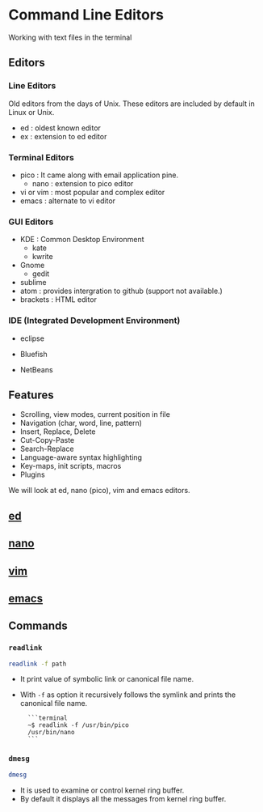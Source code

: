 # Command Line Editors

Working with text files in the terminal

## Editors

### Line Editors

Old editors from the days of Unix. These editors are included by default in Linux or Unix.
* ed : oldest known editor
* ex : extension to ed editor

### Terminal Editors

* pico : It came along with email application pine.
	- nano : extension to pico editor
* vi or vim : most popular and complex editor
* emacs : alternate to vi editor

### GUI Editors

* KDE : Common Desktop Environment
	- kate
	- kwrite
* Gnome
	- gedit
* sublime
* atom : provides intergration to github (support not available.)
* brackets : HTML editor

### IDE (Integrated Development Environment)

* eclipse

* Bluefish

* NetBeans

## Features

* Scrolling, view modes, current position in file
* Navigation (char, word, line, pattern)
* Insert, Replace, Delete
* Cut-Copy-Paste
* Search-Replace
* Language-aware syntax highlighting
* Key-maps, init scripts, macros
* Plugins

We will look at ed, nano (pico), vim and emacs editors.

## [ed](/Week-4/ed.md)
## [nano](/Week-4/nano.md)
## [vim](/Week-4/vim.md)
## [emacs](/Week-4/emacs.md)


## Commands 

### ` readlink `

```bash
readlink -f path
```

* It print value of symbolic link or canonical file name.
* With ` -f ` as option it recursively follows the symlink and prints the canonical file name.
 
		```terminal
		~$ readlink -f /usr/bin/pico
		/usr/bin/nano	
		```
		
### ` dmesg `

```bash
dmesg
```

* It is used to examine or control kernel ring buffer.
* By default it displays all the messages from kernel ring buffer.
